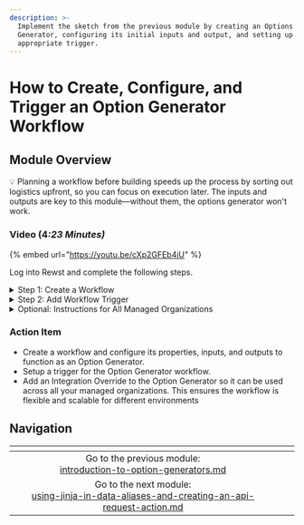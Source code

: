 ```yaml
---
description: >-
  Implement the sketch from the previous module by creating an Options
  Generator, configuring its initial inputs and output, and setting up the
  appropriate trigger.
---
```


# How to Create, Configure, and Trigger an Option Generator Workflow

## Module Overview

:bulb: Planning a workflow before building speeds up the process by sorting out logistics upfront, so you can focus on execution later. The inputs and outputs are key to this module—without them, the options generator won't work.

### Video (&#x34;_:23 Minutes)_

{% embed url="https://youtu.be/cXp2GFEb4iU" %}

Log into Rewst and complete the following steps.

<details>

<summary>Step 1: Create a Workflow</summary>

1. **Create** a new workflow called "Option Generator for Microsoft Groups."
   * Personalize the name and add tags to your liking.
2. **Select** the pencil icon to configure the workflow settings.
3. **Select** "Option Generator" for the workflow type.
   * As a bonus, this will add an "option gen" tag to your workflow, so you can easily filter for those in your list of all the workflows.
4. **Add** Time Saved
5. **Add** the _Input Configurations_
   * `user_id`
   * `action`
6. **Add** the _Output Configuration_
   * Field Name: options
   * **Select** the Jinja Editor Icon
   * **Enter** `CTX.group_list`

7: **Select** _Submit_ to save the settings

</details>

<details>

<summary>Step 2: Add Workflow Trigger</summary>

1. _**Select**_ the lightning bolt to add a workflow trigger.
2. **Enter** "option generator" for the name
3. **Toggle** Enabled to enable the trigger.
4. **Search** for "always" in the "trigger type" dropdown
5. **Select** 'Core - Always Pass.'
   * The workflow will trigger as soon as we have a "user" and an "action" selected - before the form is submitted.
6. **Select** Microsoft Graph for integration override.
7. **Select** your own organization
   * Test with a user you're comfortable with (maybe yourself).
   * If you want to use this process for your customers, refer to the optional instructions below.
8. **Submit** to save the trigger.

</details>

<details>

<summary>Optional: Instructions for All Managed Organizations</summary>

### Step 1: Configure the Trigger

1. Configure the trigger Option Generator for Microsoft Groups
   1. Activate Trigger to Run For: Toggle "All current(#) and future managed organizations"

### Step 2: Creating an Options Generator for Users

1. Create a new workflow
2. Name the workflow Users Option Generator
3. Configure the Workflow settings
   1. Workflow Type:
      1. Options Generator
   2. Output Configuration:
      1. Field Name: `options`
      2. Value: `{{ CTX.users }}`
   3. Select Submit
4. Add the Microsoft Graph action `List Users`
5. Create a Data Alias in the `List Users` action.
   1. Key: `users`
   2. Value: `RESULT.result.data.value`
6. Add a Trigger
   1. Name: Graph Users Always Pass
   2. Toggle Enabled
   3. Trigger Type: Core - Always Pass
   4. Integration Overrides: Microsoft Graph
   5. Activate Trigger to Run For: Toggle "All current(#) and future managed organizations"
      1. You can always pick and choose specific organizations.

### Step 3: Connect the Users Option Generator to the User Field.

1. Navigate to the Form hcreated in Lesson 2
2. Select the User field
3. Toggle Workflow Generated
4. Select the Users Option Generator
5. Change `label` to `displayName` under Label Field
6. Select the Trigge

</details>



### Action Item

* Create a workflow and configure its properties, inputs, and outputs to function as an Option Generator.
* Setup a trigger for the Option Generator workflow.
* Add an Integration Override to the Option Generator so it can be used across all your managed organizations. This ensures the workflow is flexible and scalable for different environments

## Navigation

<table data-card-size="large" data-column-title-hidden data-view="cards" data-full-width="false"><thead><tr><th align="center"></th><th align="center"></th><th data-hidden data-card-target data-type="content-ref"></th></tr></thead><tbody><tr><td align="center">Go to the previous module:<br><a data-mention href="introduction-to-option-generators.md">introduction-to-option-generators.md</a></td><td align="center"></td><td></td></tr><tr><td align="center">Go to the next module:<br><a data-mention href="using-jinja-in-data-aliases-and-creating-an-api-request-action.md">using-jinja-in-data-aliases-and-creating-an-api-request-action.md</a></td><td align="center"></td><td></td></tr></tbody></table>
